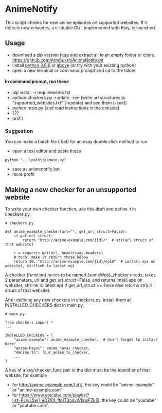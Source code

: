 # AnimeNotify
This script checks for new anime episodes on supported websites. If it detects new episodes, a clickable GUI, implemented with Kivy, is launched.

## Usage
- download a zip version [here](https://github.com/ArmSukrit/AnimeNotify/archive/master.zip) and extract all to an empty folder or clone https://github.com/ArmSukrit/AnimeNotify.git
- install [python 3.8.6](https://www.python.org/downloads/release/python-386/) or [above](https://www.python.org/downloads/) (or try with your existing python)
- open a new terminal or command prompt and cd to the folder
#### In command prompt, run these
- pip install -r requirements.txt
- python checkers.py -update -see (write url structures to "supported_websites.txt" (-update) and see them (-see))
- python main.py (and read instructions in the console)
- ???
- profit

### Suggestion
You can make a batch file (.bat) for an esay double click method to run
- open a text editor and paste these
```
python "...\path\to\main.py"
```
- save as animenotify.bat
- more profit

## Making a new checker for an unsupported website
To write your own checker function, use this draft and define it in checkers.py.
```
# checkers.py

def anime_example_checker(url="", get_url_struct=False):
    if get_url_struct:
        return "http://anime-example.com/{id}/"  # str(url struct of that website)

    r = requests.get(url, headers=gv.headers)
    # todo: make it return those below
    return 10, "http://anime-example.com/{id}/ep10"  # int(all eps on website), str(link to latest ep)
```
A checker (function) needs to be named {someWeb}_checker needs, takes 2 parameters, url and get_url_struct=False, and returns int(all eps on website), str(link to latest ep) if get_url_struct == False else returns str(url struct of that website). 

After defining any new checkers in checkers.py, install them at INSTALLED_CHECKERS dict in main.py. 
```
# main.py

from checkers import *
...

INSTALLED_CHECKERS = {
    "anime-example": anime_example_checker,  # don't forget to install here!
    "anime-hayai": anime_hayai_checker,
    "4anime.to": four_anime_to_checker,
    ...
}
```
A key of a key/checker_func pair in the dict must be the identifier of that website, for example
- for http://anime-example.com/{id}/, the key could be "anime-example" or "anime-example.com"
- for https://www.youtube.com/playlist?list=PLwLSw1_eDZl01_ftoIT3birJWkpxFZkEl, the key could be "youtube" or "youtube.com".
